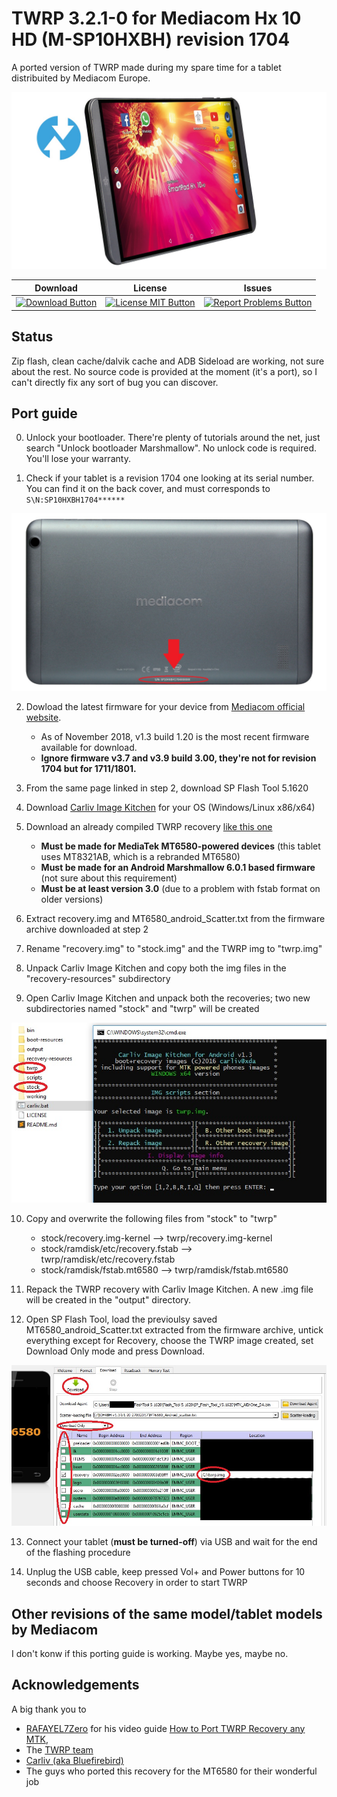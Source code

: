 # TWRP 3.2.1-0 for Mediacom Hx 10 HD (M-SP10HXBH) revision 1704

A ported version of TWRP made during my spare time for a tablet distribuited by Mediacom Europe.

![Tablet image](README.md_images/main.jpg)

|Download|License|Issues|
|---------|---------|----------|
| [![Download Button](https://img.shields.io/badge/TWRP-3.2.1--0-blue.svg)](https://github.com/subwave07/hx10hd-twrp/releases) | [![License MIT Button](https://img.shields.io/badge/License-MIT-green.svg)](https://github.com/subwave07/hx10hd-twrp/blob/master/LICENSE) | [![Report Problems Button](https://img.shields.io/badge/Report-Problems-red.svg)](https://github.com/subwave07/hx10hd-twrp/issues)|

## Status
Zip flash, clean cache/dalvik cache and ADB Sideload are working, not sure about the rest.
No source code is provided at the moment (it's a port), so I can't directly fix any sort of bug you can discover.


## Port guide

0. Unlock your bootloader. There're plenty of tutorials around the net, just search "Unlock bootloader Marshmallow". No unlock code is required. You'll lose your warranty.

1. Check if your tablet is a revision 1704 one looking at its serial number. You can find it on the back cover, and must corresponds to `S\N:SP10HXBH1704******`

![Tablet back image](README.md_images/1.jpg)

2. Dowload the latest firmware for your device from [Mediacom official website](https://www.mediacomeurope.it/tablet/scheda.aspx?XRI=67).

	- As of November 2018, v1.3 build 1.20 is the most recent firmware available for download.
	- **Ignore firmware v3.7 and v3.9 build 3.00, they're not for revision 1704 but for 1711/1801.**

3. From the same page linked in step 2, download SP Flash Tool 5.1620

4. Download [Carliv Image Kitchen](https://gitlab.com/carliv/carliv_image_kitchen) for your OS (Windows/Linux x86/x64)

5. Download an already compiled TWRP recovery [like this one](https://www.androidgsmbd.com/twrp-3-2-1-0-recovery-for-mt6580-kernel-3-18-19-mm/)

	- **Must be made for MediaTek MT6580-powered devices** (this tablet uses MT8321AB, which is a rebranded MT6580)
	- **Must be made for an Android Marshmallow 6.0.1 based firmware** (not sure about this requirement)
	- **Must be at least version 3.0** (due to a problem with fstab format on older versions)

6. Extract recovery.img and MT6580_android_Scatter.txt from the firmware archive downloaded at step 2

7. Rename "recovery.img" to "stock.img" and the TWRP img to "twrp.img"

8. Unpack Carliv Image Kitchen and copy both the img files in the "recovery-resources" subdirectory

9. Open Carliv Image Kitchen and unpack both the recoveries; two new subdirectories named "stock" and "twrp" will be created

![Carliv Image Kitchen directory](README.md_images/8.jpg)

10. Copy and overwrite the following files from "stock" to "twrp"

	- stock/recovery.img-kernel --> twrp/recovery.img-kernel
	- stock/ramdisk/etc/recovery.fstab --> twrp/ramdisk/etc/recovery.fstab
	- stock/ramdisk/fstab.mt6580 --> twrp/ramdisk/fstab.mt6580

11. Repack the TWRP recovery with Carliv Image Kitchen. A new .img file will be created in the "output" directory.

12. Open SP Flash Tool, load the previoulsy saved MT6580_android_Scatter.txt extracted from the firmware archive, untick everything except for Recovery,
choose the TWRP image created, set Download Only mode and press Download.

![SP Flash Tools settings](README.md_images/11.jpg)

13. Connect your tablet (**must be turned-off**) via USB and wait for the end of the flashing procedure

14. Unplug the USB cable, keep pressed Vol+ and Power buttons for 10 seconds and choose Recovery in order to start TWRP



## Other revisions of the same model/tablet models by Mediacom

I don't konw if this porting guide is working. Maybe yes, maybe no.



## Acknowledgements

A big thank you to 
- [RAFAYEL7Zero](https://www.youtube.com/channel/UCQYEuQ9wtnlqSHXB1e3JQDA/) for his video guide [How to Port TWRP Recovery any MTK](https://www.youtube.com/watch?v=NC77TOde-GI), 
- The [TWRP team](https://twrp.me)
- [Carliv (aka Bluefirebird)](https://gitlab.com/carliv)
- The guys who ported this recovery for the MT6580 for their wonderful job
